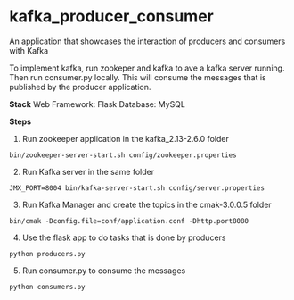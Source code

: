 # kafka_producer_consumer
An application that showcases the interaction of producers and consumers with Kafka

To implement kafka, run zookeper and kafka to ave a kafka server running. Then run consumer.py locally. This will consume the messages that is published by the producer application.

__Stack__
Web Framework: Flask
Database: MySQL

__Steps__
1. Run zookeeper application in the kafka_2.13-2.6.0 folder
```
bin/zookeeper-server-start.sh config/zookeeper.properties
```
2. Run Kafka server in the same folder
```
JMX_PORT=8004 bin/kafka-server-start.sh config/server.properties 
```
3. Run Kafka Manager and create the topics in the cmak-3.0.0.5 folder
```
bin/cmak -Dconfig.file=conf/application.conf -Dhttp.port8080
```
4. Use the flask app to do tasks that is done by producers
```
python producers.py
```
5. Run consumer.py to consume the messages
```
python consumers.py
```